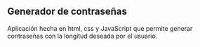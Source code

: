 ## Generador de contraseñas

Aplicación hecha en html, css y JavaScript que permite generar contraseñas con la longitud deseada por el usuario.